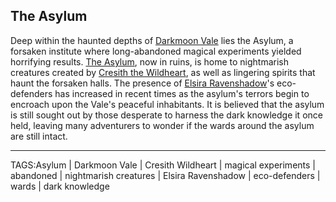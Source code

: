 ## The Asylum

Deep within the haunted depths of [Darkmoon Vale](Darkmoon_Vale.md) lies the Asylum, a forsaken institute where long-abandoned magical experiments yielded horrifying results. [The Asylum](.md), now in ruins, is home to nightmarish creatures created by [Cresith the Wildheart](../Gods/Cresith%20the%20Wildheart.md), as well as lingering spirits that haunt the forsaken halls. The presence of [Elsira Ravenshadow](../People/Elsira_Ravenshadow.md)'s eco-defenders has increased in recent times as the asylum's terrors begin to encroach upon the Vale's peaceful inhabitants. It is believed that the asylum is still sought out by those desperate to harness the dark knowledge it once held, leaving many adventurers to wonder if the wards around the asylum are still intact.


---

TAGS:Asylum | Darkmoon Vale | Cresith Wildheart | magical experiments | abandoned | nightmarish creatures | Elsira Ravenshadow | eco-defenders | wards | dark knowledge

